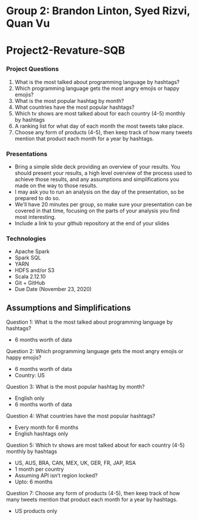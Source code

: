 # Group 2: Brandon Linton, Syed Rizvi, Quan Vu

# Project2-Revature-SQB

### Project Questions
1. What is the most talked about programming language by hashtags?
2. Which programming language gets the most angry emojis or happy emojis?
3. What is the most popular hashtag by month?
4. What countries have the most popular hashtags?
5.  Which tv shows are most talked about for each country (4-5) monthly by hashtags
6. A ranking list for what day of each month the most tweets take place.
7. Choose any form of products (4-5), then keep track of how many tweets mention that product each month for a year by hashtags.

### Presentations
- Bring a simple slide deck providing an overview of your results. You should present your results, a high level overview of the process used to achieve those results, and any assumptions and simplifications you made on the way to those results.
- I may ask you to run an analysis on the day of the presentation, so be prepared to do so.
- We'll have 20 minutes per group, so make sure your presentation can be covered in that time, focusing on the parts of your analysis you find most interesting.
- Include a link to your github repository at the end of your slides

### Technologies
- Apache Spark
- Spark SQL
- YARN
- HDFS and/or S3
- Scala 2.12.10
- Git + GitHub
- Due Date (November 23, 2020)


## Assumptions and Simplifications
Question 1: What is the most talked about programming language by hashtags?
- 6 months worth of data

Question 2: Which programming language gets the most angry emojis or happy emojis?
- 6 months worth of data
- Country: US

Question 3: What is the most popular hashtag by month?
- English only
- 6 months worth of data
 


Question 4: What countries have the most popular hashtags? 
- Every month for 6 months
- English hashtags only

Question 5: Which tv shows are most talked about for each country (4-5) monthly by hashtags
- US, AUS, BRA, CAN, MEX, UK, GER, FR, JAP, RSA
- 1 month per country
- Assuming API isn’t region locked?
- Upto: 6 months

Question 7: Choose any form of products (4-5), then keep track of how many tweets mention that product each month for a year by hashtags.
- US products only
